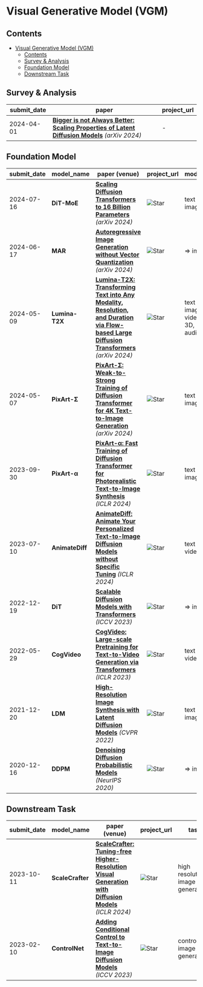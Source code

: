 # Visual Generative Model (VGM)

## Contents
- [Visual Generative Model (VGM)](#visual-generative-model-vgm)
  - [Contents](#contents)
  - [Survey \& Analysis](#survey--analysis)
  - [Foundation Model](#foundation-model)
  - [Downstream Task](#downstream-task)

## Survey & Analysis

| submit_date | paper | project_url |
| --- | --- | --- |
| 2024-04-01 | [**Bigger is not Always Better: Scaling Properties of Latent Diffusion Models**](https://arxiv.org/abs/2404.01367) *(arXiv 2024)* | - |


## Foundation Model

| submit_date | model_name | paper (venue) | project_url | modality |
| --- | --- | --- | --- | --- |
| 2024-07-16 | **DiT-MoE** | [**Scaling Diffusion Transformers to 16 Billion Parameters**](https://arxiv.org/pdf/2407.11633) *(arXiv 2024)* | ![Star](https://img.shields.io/github/stars/feizc/DiT-MoE.svg?style=social&label=Star) | text => image |
| 2024-06-17 | **MAR** | [**Autoregressive Image Generation without Vector Quantization**](https://arxiv.org/pdf/2406.11838) *(arXiv 2024)* | ![Star](https://img.shields.io/github/stars/LTH14/mar.svg?style=social&label=Star) | => image  | 
| 2024-05-09 | **Lumina-T2X** | [**Lumina-T2X: Transforming Text into Any Modality, Resolution, and Duration via Flow-based Large Diffusion Transformers**](https://arxiv.org/pdf/2405.05945) *(arXiv 2024)* | ![Star](https://img.shields.io/github/stars/Alpha-VLLM/Lumina-T2X.svg?style=social&label=Star) | text => image, video, 3D, audio |
| 2024-05-07 | **PixArt-Σ** | [**PixArt-Σ: Weak-to-Strong Training of Diffusion Transformer for 4K Text-to-Image Generation**](https://arxiv.org/pdf/2403.04692) *(arXiv 2024)* | ![Star](https://img.shields.io/github/stars/PixArt-alpha/PixArt-sigma.svg?style=social&label=Star) | text => image  |
| 2023-09-30 | **PixArt-α** | [**PixArt-α: Fast Training of Diffusion Transformer for Photorealistic Text-to-Image Synthesis**](https://arxiv.org/pdf/2310.00426) *(ICLR 2024)* | ![Star](https://img.shields.io/github/stars/PixArt-alpha/PixArt-alpha.svg?style=social&label=Star) | text => image |
| 2023-07-10 | **AnimateDiff** | [**AnimateDiff: Animate Your Personalized Text-to-Image Diffusion Models without Specific Tuning**](https://arxiv.org/pdf/2307.04725) *(ICLR 2024)* | ![Star](https://img.shields.io/github/stars/guoyww/AnimateDiff.svg?style=social&label=Star) | text => video |
| 2022-12-19 | **DiT** | [**Scalable Diffusion Models with Transformers**](https://arxiv.org/pdf/2212.09748) *(ICCV 2023)* | ![Star](https://img.shields.io/github/stars/facebookresearch/DiT.svg?style=social&label=Star) | => image  |
| 2022-05-29 | **CogVideo** | [**CogVideo: Large-scale Pretraining for Text-to-Video Generation via Transformers**](https://arxiv.org/pdf/2205.15868) *(ICLR 2023)* | ![Star](https://img.shields.io/github/stars/THUDM/CogVideo.svg?style=social&label=Star) | text => video |
| 2021-12-20 | **LDM** | [**High-Resolution Image Synthesis with Latent Diffusion Models**](https://arxiv.org/pdf/2112.10752) *(CVPR 2022)* | ![Star](https://img.shields.io/github/stars/CompVis/latent-diffusion.svg?style=social&label=Star) | text => image |
| 2020-12-16 | **DDPM** | [**Denoising Diffusion Probabilistic Models**](https://arxiv.org/abs/2006.11239) *(NeurIPS 2020)*| ![Star](https://img.shields.io/github/stars/hojonathanho/diffusion.svg?style=social&label=Star) | => image |

## Downstream Task

| submit_date | model_name | paper (venue) | project_url | task |
| --- | --- | --- | --- | --- |
| 2023-10-11 | **ScaleCrafter** | [**ScaleCrafter: Tuning-free Higher-Resolution Visual Generation with Diffusion Models**](https://arxiv.org/pdf/2310.07702) *(ICLR 2024)* | ![Star](https://img.shields.io/github/stars/YingqingHe/ScaleCrafter.svg?style=social&label=Star) | high resolution image generation |
| 2023-02-10 | **ControlNet** | [**Adding Conditional Control to Text-to-Image Diffusion Models**](https://arxiv.org/pdf/2302.05543) *(ICCV 2023)*| ![Star](https://img.shields.io/github/stars/lllyasviel/ControlNet.svg?style=social&label=Star) | controllable image generation |
